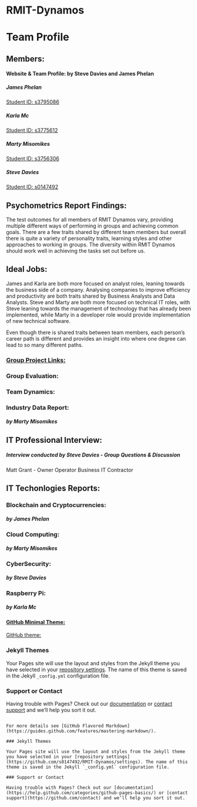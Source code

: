 # RMIT-Dynamos


# Team Profile
## Members:
#### Website & Team Profile:  by Steve Davies and James Phelan

##### James Phelan
[Student ID: s3795086](https://j-phelan.github.io)

##### Karla Mc
[Student ID: s3775612](https://kammac80.github.io/Karla-My-Profile/)

##### Marty Misomikes
[Student ID: s3756306](https://imiso89.github.io/Marty-Misomikes/)

##### Steve Davies
[Student ID: s0147492](https://s0147492.github.io/Intro2IT/)

## Psychometrics Report Findings:

The test outcomes for all members of RMIT Dynamos vary, 
providing multiple different ways of performing in groups and achieving common goals. 
There are a few traits shared by different team members but overall there is quite a variety of personality traits, learning styles and other approaches to working in groups. 
The diversity within RMIT Dynamos should work well in achieving the tasks set out before us.

## Ideal Jobs:

James and Karla are both more focused on analyst roles, leaning towards the business side of a company. Analysing companies to improve efficiency and productivity are both traits shared by Business Analysts and Data Analysts. Steve and Marty are both more focused on technical IT roles, with Steve leaning towards the management of technology that has already been implemented, while Marty in a developer role would provide implementation of new technical software. 

Even though there is shared traits between team members, each person’s career path is different and provides an insight into where one degree can lead to so many different paths.


### [Group Project Links:](https://s0147492.github.io/RMIT-Dynamos/)


### Group Evaluation:


### Team Dynamics:




### Industry Data Report:
##### by Marty Misomikes









## IT Professional Interview: 
##### Interview conducted by Steve Davies - Group Questions & Discussion
Matt Grant - Owner Operator Business IT Contractor















## IT Techonlogies Reports:

### Blockchain and Cryptocurrencies:
##### by James Phelan

### Cloud Computing:
##### by Marty Misomikes

### CyberSecurity:
##### by Steve Davies

### Raspberry Pi:
##### by Karla Mc






#### [GitHub Minimal Theme:](https://jekyllthemes.io/theme/minimal)
[GitHub theme:](https://github.com/orderedlist/minimal)



### Jekyll Themes

Your Pages site will use the layout and styles from the Jekyll theme you have selected in your [repository settings](https://github.com/s0147492/RMIT-Dynamos/settings). The name of this theme is saved in the Jekyll `_config.yml` configuration file.

### Support or Contact

Having trouble with Pages? Check out our [documentation](https://help.github.com/categories/github-pages-basics/) or [contact support](https://github.com/contact) and we’ll help you sort it out.




```

For more details see [GitHub Flavored Markdown](https://guides.github.com/features/mastering-markdown/).

### Jekyll Themes

Your Pages site will use the layout and styles from the Jekyll theme you have selected in your [repository settings](https://github.com/s0147492/RMIT-Dynamos/settings). The name of this theme is saved in the Jekyll `_config.yml` configuration file.

### Support or Contact

Having trouble with Pages? Check out our [documentation](https://help.github.com/categories/github-pages-basics/) or [contact support](https://github.com/contact) and we’ll help you sort it out.
